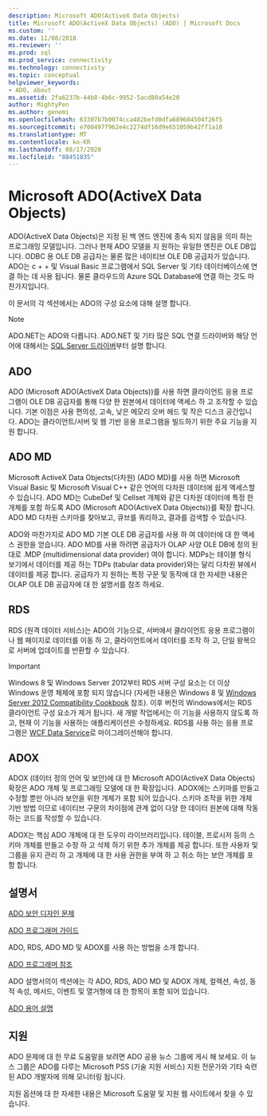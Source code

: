 ```yaml
---
description: Microsoft ADO(ActiveX Data Objects)
title: Microsoft ADO(ActiveX Data Objects) (ADO) | Microsoft Docs
ms.custom: ''
ms.date: 11/08/2018
ms.reviewer: ''
ms.prod: sql
ms.prod_service: connectivity
ms.technology: connectivity
ms.topic: conceptual
helpviewer_keywords:
- ADO, about
ms.assetid: 2fa6237b-44b8-4b6c-9952-5acd80a54e20
author: MightyPen
ms.author: genemi
ms.openlocfilehash: 63307b7b0074cca482befd0dfa689684504f26f5
ms.sourcegitcommit: e700497f962e4c2274df16d9e651059b42ff1a10
ms.translationtype: MT
ms.contentlocale: ko-KR
ms.lasthandoff: 08/17/2020
ms.locfileid: "88451835"
---
```

# <a name="microsoft-activex-data-objects-ado"></a>Microsoft ADO(ActiveX Data Objects)

ADO(ActiveX Data Objects)은 지정 된 백 엔드 엔진에 종속 되지 않음을 의미 하는 프로그래밍 모델입니다. 그러나 현재 ADO 모델을 지 원하는 유일한 엔진은 OLE DB입니다. ODBC 용 OLE DB 공급자는 물론 많은 네이티브 OLE DB 공급자가 있습니다. ADO는 c + + 및 Visual Basic 프로그램에서 SQL Server 및 기타 데이터베이스에 연결 하는 데 사용 됩니다. 물론 클라우드의 Azure SQL Database에 연결 하는 것도 마찬가지입니다.

이 문서의 각 섹션에서는 ADO의 구성 요소에 대해 설명 합니다.

> [!NOTE]
> ADO.NET는 ADO와 다릅니다. ADO.NET 및 기타 많은 SQL 연결 드라이버와 해당 언어에 대해서는 [SQL Server 드라이버](../connect/sql-connection-libraries.md)부터 설명 합니다.

  
## <a name="ado"></a>ADO  
 ADO (Microsoft ADO(ActiveX Data Objects))를 사용 하면 클라이언트 응용 프로그램이 OLE DB 공급자를 통해 다양 한 원본에서 데이터에 액세스 하 고 조작할 수 있습니다. 기본 이점은 사용 편의성, 고속, 낮은 메모리 오버 헤드 및 작은 디스크 공간입니다. ADO는 클라이언트/서버 및 웹 기반 응용 프로그램을 빌드하기 위한 주요 기능을 지원 합니다.  
  
## <a name="ado-md"></a>ADO MD  
 Microsoft ActiveX Data Objects(다차원) (ADO MD)를 사용 하면 Microsoft Visual Basic 및 Microsoft Visual C++ 같은 언어의 다차원 데이터에 쉽게 액세스할 수 있습니다. ADO MD는 CubeDef 및 Cellset 개체와 같은 다차원 데이터에 특정 한 개체를 포함 하도록 ADO (Microsoft ADO(ActiveX Data Objects))를 확장 합니다. ADO MD 다차원 스키마를 찾아보고, 큐브를 쿼리하고, 결과를 검색할 수 있습니다.  
  
 ADO와 마찬가지로 ADO MD 기본 OLE DB 공급자를 사용 하 여 데이터에 대 한 액세스 권한을 얻습니다. ADO MD를 사용 하려면 공급자가 OLAP 사양 OLE DB에 정의 된 대로 .MDP (multidimensional data provider) 여야 합니다. MDPs는 테이블 형식 보기에서 데이터를 제공 하는 TDPs (tabular data provider)와는 달리 다차원 뷰에서 데이터를 제공 합니다. 공급자가 지 원하는 특정 구문 및 동작에 대 한 자세한 내용은 OLAP OLE DB 공급자에 대 한 설명서를 참조 하세요.  
  
## <a name="rds"></a>RDS  
 RDS (원격 데이터 서비스)는 ADO의 기능으로, 서버에서 클라이언트 응용 프로그램이 나 웹 페이지로 데이터를 이동 하 고, 클라이언트에서 데이터를 조작 하 고, 단일 왕복으로 서버에 업데이트를 반환할 수 있습니다.  
  
> [!IMPORTANT]
>  Windows 8 및 Windows Server 2012부터 RDS 서버 구성 요소는 더 이상 Windows 운영 체제에 포함 되지 않습니다 (자세한 내용은 Windows 8 및 [Windows Server 2012 Compatibility Cookbook](https://www.microsoft.com/download/details.aspx?id=27416) 참조). 이후 버전의 Windows에서는 RDS 클라이언트 구성 요소가 제거 됩니다. 새 개발 작업에서는 이 기능을 사용하지 않도록 하고, 현재 이 기능을 사용하는 애플리케이션은 수정하세요. RDS를 사용 하는 응용 프로그램은  [WCF Data Service](https://go.microsoft.com/fwlink/?LinkId=199565)로 마이그레이션해야 합니다.  
  
## <a name="adox"></a>ADOX  
 ADOX (데이터 정의 언어 및 보안)에 대 한 Microsoft ADO(ActiveX Data Objects) 확장은 ADO 개체 및 프로그래밍 모델에 대 한 확장입니다. ADOX에는 스키마를 만들고 수정할 뿐만 아니라 보안을 위한 개체가 포함 되어 있습니다. 스키마 조작을 위한 개체 기반 방법 이므로 네이티브 구문의 차이점에 관계 없이 다양 한 데이터 원본에 대해 작동 하는 코드를 작성할 수 있습니다.  
  
 ADOX는 핵심 ADO 개체에 대 한 도우미 라이브러리입니다. 테이블, 프로시저 등의 스키마 개체를 만들고 수정 하 고 삭제 하기 위한 추가 개체를 제공 합니다. 또한 사용자 및 그룹을 유지 관리 하 고 개체에 대 한 사용 권한을 부여 하 고 취소 하는 보안 개체를 포함 합니다.  
  
## <a name="documentation"></a>설명서  
 [ADO 보안 디자인 문제](../ado/guide/ado-security-design-issues.md)  
  
 [ADO 프로그래머 가이드](../ado/guide/ado-programmer-s-guide.md)  
  
 ADO, RDS, ADO MD 및 ADOX를 사용 하는 방법을 소개 합니다.  
  
 [ADO 프로그래머 참조](../ado/reference/ado-programmer-s-reference.md)  
  
 ADO 설명서의이 섹션에는 각 ADO, RDS, ADO MD 및 ADOX 개체, 컬렉션, 속성, 동적 속성, 메서드, 이벤트 및 열거형에 대 한 항목이 포함 되어 있습니다.  
  
 [ADO 용어 설명](../ado/ado-glossary.md)  
  
## <a name="support"></a>지원  
 ADO 문제에 대 한 무료 도움말을 보려면 ADO 공용 뉴스 그룹에 게시 해 보세요. 이 뉴스 그룹은 ADO를 다루는 Microsoft PSS (기술 지원 서비스) 지원 전문가와 기타 숙련 된 ADO 개발자에 의해 모니터링 됩니다.  
  
 지원 옵션에 대 한 자세한 내용은 Microsoft 도움말 및 지원 웹 사이트에서 찾을 수 있습니다.


